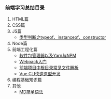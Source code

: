 ### 前端学习总结目录
1. HTML篇
2. CSS篇
3. JS篇
    - [类型判断之typeof、instanceof、constructor](./docs/DetermineType.md)
4. Node篇
5. 前端工程化篇
    - [软件包管理器以及Yarn与NPM](./docs/YarnAndNPM.md)
    - [Webpack入门](./docs/Webpack.md)
    - [前端项目中根目录常见文件解析](./docs/DocExplanation.md)
    - [Vue CLI快速原型开发](./docs/CliService.md)
6. 编程基础知识篇
7. 其他
    - [MD简单语法](./docs/Markdown.md)
